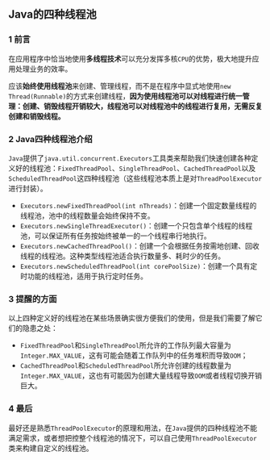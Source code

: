 ## Java的四种线程池
### 1 前言
在应用程序中恰当地使用**多线程技术**可以充分发挥多核`CPU`的优势，极大地提升应用处理业务的效率。

应该**始终使用线程池**来创建、管理线程，而不是在程序中显式地使用`new Thread(Runnable)`的方式来创建线程，**因为使用线程池可以对线程进行统一管理：创建、销毁线程开销较大，线程池可以对线程池中的线程进行复用，无需反复创建和销毁线程。**

### 2 Java四种线程池介绍
`Java`提供了`java.util.concurrent.Executors`工具类来帮助我们快速创建各种定义好的线程池：`FixedThreadPool`、`SingleThreadPool`、`CachedThreadPool`以及`ScheduledThreadPool`这四种线程池（这些线程池本质上是对`ThreadPoolExecutor`进行封装）。

- `Executors.newFixedThreadPool(int nThreads)`：创建一个固定数量线程的线程池，池中的线程数量会始终保持不变。
- `Executors.newSingleThreadExecutor()`：创建一个只包含单个线程的线程池，可以保证所有任务按始终被单一的一个线程串行地执行。
- `Executors.newCachedThreadPool()`：创建一个会根据任务按需地创建、回收线程的线程池。这种类型线程池适合执行数量多、耗时少的任务。
- `Executors.newScheduledThreadPool(int corePoolSize)`：创建一个具有定时功能的线程池，适用于执行定时任务。

### 3 提醒的方面
以上四种定义好的线程池在某些场景确实很方便我们的使用，但是我们需要了解它们的隐患之处：

- `FixedThreadPool`和`SingleThreadPool`所允许的工作队列最大容量为`Integer.MAX_VALUE`，这有可能会随着工作队列中的任务堆积而导致`OOM`；
- `CachedThreadPool`和`ScheduledThreadPool`所允许创建的线程数量为`Integer.MAX_VALUE`，这也有可能因为创建大量线程导致`OOM`或者线程切换开销巨大。

### 4 最后
最好还是熟悉`ThreadPoolExecutor`的原理和用法，在`Java`提供的四种线程池不能满足需求，或者想把控整个线程池的情况下，可以自己使用`ThreadPoolExecutor`类来构建自定义的线程池。